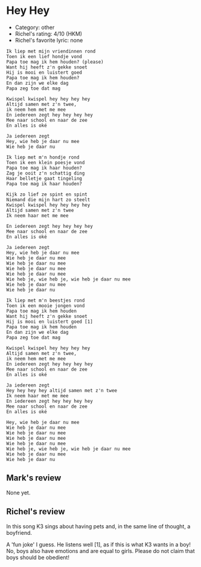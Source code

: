 # Hey Hey

 * Category: other
 * Richel's rating: 4/10 (HKM)
 * Richel's favorite lyric: none


```
Ik liep met mijn vriendinnen rond
Toen ik een lief hondje vond
Papa toe mag ik hem houden? (please)
Want hij heeft z'n gekke snoet
Hij is mooi en luistert goed
Papa toe mag ik hem houden?
En dan zijn we elke dag
Papa zeg toe dat mag

Kwispel kwispel hey hey hey hey
Altijd samen met z'n twee,
ik neem hem met me mee
En iedereen zegt hey hey hey hey
Mee naar school en naar de zee
En alles is oké

Ja iedereen zegt
Hey, wie heb je daar nu mee
Wie heb je daar nu

Ik liep met m'n hondje rond
Toen ik een klein poesje vond
Papa toe mag ik haar houden?
Zag je ooit z'n schattig ding
Haar belletje gaat tingeling
Papa toe mag ik haar houden?

Kijk zo lief ze spint en spint
Niemand die mijn hart zo steelt
Kwispel kwispel hey hey hey hey
Altijd samen met z'n twee
Ik neem haar met me mee

En iedereen zegt hey hey hey hey
Mee naar school en naar de zee
En alles is oké

Ja iedereen zegt
Hey, wie heb je daar nu mee
Wie heb je daar nu mee
Wie heb je daar nu mee
Wie heb je daar nu mee
Wie heb je daar nu mee
Wie heb je, wie heb je, wie heb je daar nu mee
Wie heb je daar nu mee
Wie heb je daar nu

Ik liep met m'n beestjes rond
Toen ik een mooie jongen vond
Papa toe mag ik hem houden
Want hij heeft z'n gekke snoet
Hij is mooi en luistert goed [1]
Papa toe mag ik hem houden
En dan zijn we elke dag
Papa zeg toe dat mag

Kwispel kwispel hey hey hey hey
Altijd samen met z'n twee,
ik neem hem met me mee
En iedereen zegt hey hey hey hey
Mee naar school en naar de zee
En alles is oké

Ja iedereen zegt
Hey hey hey hey altijd samen met z'n twee
Ik neem haar met me mee
En iedereen zegt hey hey hey hey
Mee naar school en naar de zee
En alles is oké

Hey, wie heb je daar nu mee
Wie heb je daar nu mee
Wie heb je daar nu mee
Wie heb je daar nu mee
Wie heb je daar nu mee
Wie heb je, wie heb je, wie heb je daar nu mee
Wie heb je daar nu mee
Wie heb je daar nu 
```

## Mark's review

None yet.

## Richel's review

In this song K3 sings about having pets and, in the same line of thought, a boyfriend.

A 'fun joke' I guess. He listens well [1], as if this is what K3 wants in a boy! No, boys also have emotions and are equal to girls. Please do not claim that boys should be obedient!

